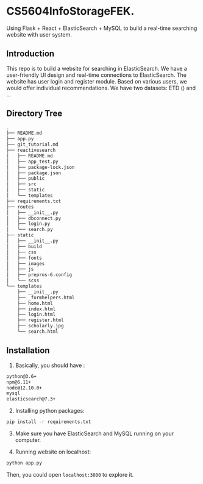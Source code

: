# CS5604InfoStorageFEK.

Using Flask + React + ElasticSearch + MySQL to build a real-time searching website with user system.

## Introduction 

This repo is to build a website for searching in ElasticSearch. We have a user-friendly UI design and real-time connections to ElasticSearch. The website has user login and register module. Based on various users, we would offer individual recommendations. We have two datasets: ETD () and ...

## Directory Tree

``` bash
.
├── README.md
├── app.py
├── git_tutorial.md
├── reactivesearch
│   ├── README.md
│   ├── app_test.py
│   ├── package-lock.json
│   ├── package.json
│   ├── public
│   ├── src
│   ├── static
│   └── templates
├── requirements.txt
├── routes
│   ├── __init__.py
│   ├── dbconnect.py
│   ├── login.py
│   └── search.py
├── static
│   ├── __init__.py
│   ├── build
│   ├── css
│   ├── fonts
│   ├── images
│   ├── js
│   ├── prepros-6.config
│   └── scss
└── templates
    ├── __init__.py
    ├── _formhelpers.html
    ├── home.html
    ├── index.html
    ├── login.html
    ├── register.html
    ├── scholarly.jpg
    └── search.html
```

## Installation  

1. Basically, you should have :

```bash
python@3.6+
npm@6.11+
node@12.10.0+
mysql
elasticsearch@7.3+
```

2. Installing python packages:

```bash
pip install -r requirements.txt
```

3. Make sure you have ElasticSearch and MySQL running on your computer.

4. Running website on localhost:

```bash
python app.py
```

Then, you could open `localhost:3000` to explore it.

